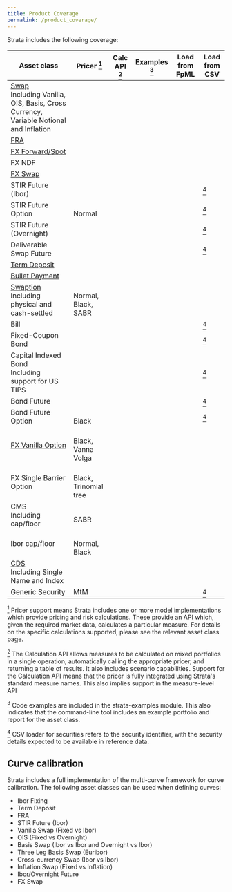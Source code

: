 ```yaml
---
title: Product Coverage
permalink: /product_coverage/
---
```


Strata includes the following coverage:

<div class="product-coverage">
<table>
  <thead>
    <tr>
      <th>Asset class</th>
      <th>Pricer <a id="pricer" href="#pricer-footnote"><sup>1</sup></a></th>
      <th>Calc API <a id="calcapi" href="#calcapi-footnote"><sup>2</sup></a></th>
      <th>Examples <a id="examples" href="#examples-footnote"><sup>3</sup></a></th>
      <th>Load from FpML</th>
      <th>Load from CSV</th>
    </tr>
  </thead>
  <tbody>
  <tr>
    <td><a href="{{site.baseurl}}/swap">Swap</a><br />
      <span class="note">Including Vanilla, OIS, Basis, Cross Currency, Variable Notional and Inflation</span></td>
    <td><i class="fa fa-check"></i></td>
    <td><i class="fa fa-check"></i></td>
    <td><i class="fa fa-check"></i></td>
    <td><i class="fa fa-check"></i></td>
    <td><i class="fa fa-check"></i></td>
  </tr>
  <tr>
    <td><a href="{{site.baseurl}}/fra">FRA</a></td>
    <td><i class="fa fa-check"></i></td>
    <td><i class="fa fa-check"></i></td>
    <td><i class="fa fa-check"></i></td>
    <td><i class="fa fa-check"></i></td>
    <td><i class="fa fa-check"></i></td>
  </tr>
  <tr>
    <td><a href="{{site.baseurl}}/fx_single">FX Forward/Spot</a></td>
    <td><i class="fa fa-check"></i></td>
    <td><i class="fa fa-check"></i></td>
    <td><i class="fa fa-check"></i></td>
    <td><i class="fa fa-check"></i></td>
    <td><i class="fa fa-check"></i></td>
  </tr>
  <tr>
    <td>FX NDF</td>
    <td><i class="fa fa-check"></i></td>
    <td><i class="fa fa-check"></i></td>
    <td><i class="fa fa-check"></i></td>
    <td><i class="fa fa-check"></i></td>
    <td></td>
  </tr>
  <tr>
    <td><a href="{{site.baseurl}}/fx_swap">FX Swap</a></td>
    <td><i class="fa fa-check"></i></td>
    <td><i class="fa fa-check"></i></td>
    <td><i class="fa fa-check"></i></td>
    <td><i class="fa fa-check"></i></td>
    <td><i class="fa fa-check"></i></td>
  </tr>
  <tr>
    <td>STIR Future (Ibor)</td>
    <td><i class="fa fa-check"></i></td>
    <td><i class="fa fa-check"></i></td>
    <td><i class="fa fa-check"></i></td>
    <td class="na"></td>
    <td><i class="fa fa-check"></i><a id="securitycsv" href="#securitycsv-footnote"><sup>4</sup></a></td>
  </tr>
  <tr>
    <td>STIR Future Option</td>
    <td><i class="fa fa-check"></i><br />
      <span class="note">Normal</span></td>
    <td><i class="fa fa-check"></i></td>
    <td></td>
    <td class="na"></td>
    <td><i class="fa fa-check"></i><a id="securitycsv" href="#securitycsv-footnote"><sup>4</sup></a></td>
  </tr>
  <tr>
    <td>STIR Future (Overnight)</td>
    <td><i class="fa fa-check"></i></td>
    <td><i class="fa fa-check"></i></td>
    <td></td>
    <td class="na"></td>
    <td><i class="fa fa-check"></i><a id="securitycsv" href="#securitycsv-footnote"><sup>4</sup></a></td>
  </tr>
  <tr>
    <td>Deliverable Swap Future</td>
    <td><i class="fa fa-check"></i></td>
    <td><i class="fa fa-check"></i></td>
    <td><i class="fa fa-check"></i></td>
    <td class="na"></td>
    <td><i class="fa fa-check"></i><a id="securitycsv" href="#securitycsv-footnote"><sup>4</sup></a></td>
  </tr>
  <tr>
    <td><a href="{{site.baseurl}}/term_deposit">Term Deposit</a></td>
    <td><i class="fa fa-check"></i></td>
    <td><i class="fa fa-check"></i></td>
    <td><i class="fa fa-check"></i></td>
    <td><i class="fa fa-check"></i></td>
    <td><i class="fa fa-check"></i></td>
  </tr>
  <tr>
    <td><a href="{{site.baseurl}}/bullet_payment">Bullet Payment</a></td>
    <td><i class="fa fa-check"></i></td>
    <td><i class="fa fa-check"></i></td>
    <td><i class="fa fa-check"></i></td>
    <td><i class="fa fa-check"></i></td>
    <td><i class="fa fa-check"></i></td>
  </tr>
  <tr>
    <td><a href="{{site.baseurl}}/swaption">Swaption</a><br />
      <span class="note">Including physical and cash-settled</span></td>
    <td><i class="fa fa-check"></i><br />
      <span class="note">Normal, Black, SABR</span></td>
    <td><i class="fa fa-check"></i></td>
    <td></td>
    <td><i class="fa fa-check"></i></td>
    <td><i class="fa fa-check"></i></td>
  </tr>
  <tr>
    <td>Bill</td>
    <td><i class="fa fa-check"></i></td>
    <td><i class="fa fa-check"></i></td>
    <td></td>
    <td class="na"></td>
    <td><i class="fa fa-check"></i><a id="securitycsv" href="#securitycsv-footnote"><sup>4</sup></a></td>
  </tr>
  <tr>
    <td>Fixed-Coupon Bond</td>
    <td><i class="fa fa-check"></i></td>
    <td><i class="fa fa-check"></i></td>
    <td></td>
    <td class="na"></td>
    <td><i class="fa fa-check"></i><a id="securitycsv" href="#securitycsv-footnote"><sup>4</sup></a></td>
  </tr>
  <tr>
    <td>Capital Indexed Bond<br />
      <span class="note">Including support for US TIPS</span></td>
    <td><i class="fa fa-check"></i></td>
    <td><i class="fa fa-check"></i></td>
    <td></td>
    <td class="na"></td>
    <td><i class="fa fa-check"></i><a id="securitycsv" href="#securitycsv-footnote"><sup>4</sup></a></td>
  </tr>
  <tr>
    <td>Bond Future</td>
    <td><i class="fa fa-check"></i></td>
    <td><i class="fa fa-check"></i></td>
    <td></td>
    <td class="na"></td>
    <td><i class="fa fa-check"></i><a id="securitycsv" href="#securitycsv-footnote"><sup>4</sup></a></td>
  </tr>
  <tr>
    <td>Bond Future Option</td>
    <td><i class="fa fa-check"></i><br />
      <span class="note">Black</span></td>
    <td><i class="fa fa-check"></i></td>
    <td></td>
    <td class="na"></td>
    <td><i class="fa fa-check"></i><a id="securitycsv" href="#securitycsv-footnote"><sup>4</sup></a></td>
  </tr>
  <tr>
    <td><a href="{{site.baseurl}}/fx_vanilla_option">FX Vanilla Option</a></td>
    <td><i class="fa fa-check"></i><br />
      <span class="note">Black, Vanna Volga</span></td>
    <td><i class="fa fa-check"></i></td>
    <td></td>
    <td></td>
    <td><i class="fa fa-check"></i></td>
  </tr>
  <tr>
    <td>FX Single Barrier Option</td>
    <td><i class="fa fa-check"></i><br />
      <span class="note">Black, Trinomial tree</span></td>
    <td><i class="fa fa-check"></i></td>
    <td></td>
    <td></td>
    <td><i class="fa fa-check"></i></td>
  </tr>
  <tr>
    <td>CMS<br />
    <span class="note">Including cap/floor</span></td>
    <td><i class="fa fa-check"></i><br />
      <span class="note">SABR</span></td>
    <td><i class="fa fa-check"></i></td>
    <td></td>
    <td></td>
    <td></td>
  </tr>
  <tr>
    <td>Ibor cap/floor</td>
    <td><i class="fa fa-check"></i><br />
      <span class="note">Normal, Black</span></td>
    <td><i class="fa fa-check"></i></td>
    <td></td>
    <td></td>
    <td><i class="fa fa-check"></i></td>
  </tr>
  <tr>
    <td><a href="{{site.baseurl}}/cds">CDS</a><br />
      <span class="note">Including Single Name and Index</span></td>
    <td><i class="fa fa-check"></i></td>
    <td><i class="fa fa-check"></i></td>
    <td></td>
    <td><i class="fa fa-check"></i></td>
    <td><i class="fa fa-check"></i></td>
  </tr>
  <tr>
    <td>Generic Security</td>
    <td class="na">MtM</td>
    <td><i class="fa fa-check"></i></td>
    <td><i class="fa fa-check"></i></td>
    <td class="na"></td>
    <td><i class="fa fa-check"></i><a id="securitycsv" href="#securitycsv-footnote"><sup>4</sup></a></td>
  </tr>
  </tbody>
</table>
</div>

<a id="pricer-footnote" href="#pricer"><sup>1</sup></a>
Pricer support means Strata includes one or more model implementations which provide pricing and risk calculations.
These provide an API which, given the required market data, calculates a particular measure.
For details on the specific calculations supported, please see the relevant asset class page.

<a id="calcapi-footnote" href="#calcapi"><sup>2</sup></a>
The Calculation API allows measures to be calculated on mixed portfolios in a single operation, automatically
calling the appropriate pricer, and returning a table of results. It also includes scenario capabilities.
Support for the Calculation API means that the pricer is fully integrated using Strata's standard measure names.
This also implies support in the measure-level API

<a id="examples-footnote" href="#examples"><sup>3</sup></a>
Code examples are included in the strata-examples module.
This also indicates that the command-line tool includes an example portfolio and report for the asset class.

<a id="securitycsv-footnote" href="#securitycsv"><sup>4</sup></a>
CSV loader for securities refers to the security identifier, with the security details
expected to be available in reference data.


## Curve calibration

Strata includes a full implementation of the multi-curve framework for curve calibration.
The following asset classes can be used when defining curves:

* Ibor Fixing
* Term Deposit
* FRA
* STIR Future (Ibor)
* Vanilla Swap (Fixed vs Ibor)
* OIS (Fixed vs Overnight)
* Basis Swap (Ibor vs Ibor and Overnight vs Ibor)
* Three Leg Basis Swap (Euribor)
* Cross-currency Swap (Ibor vs Ibor)
* Inflation Swap (Fixed vs Inflation)
* Ibor/Overnight Future
* FX Swap
